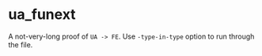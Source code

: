 # ua_funext

A not-very-long proof of `UA -> FE`. Use `-type-in-type` option to run through the file.